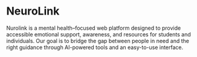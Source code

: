 # NeuroLink
Nurolink is a mental health–focused web platform designed to provide accessible emotional support, awareness, and resources for students and individuals. Our goal is to bridge the gap between people in need and the right guidance through AI-powered tools and an easy-to-use interface.
